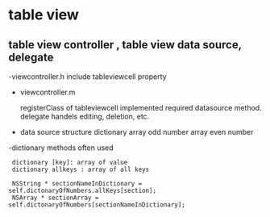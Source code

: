 table view
==============

table view controller ,  table view data source, delegate
--------------
-viewcontroller.h
    include tableviewcell property

- viewcontroller.m

    registerClass of tableviewcell
    implemented required datasource method. 
    delegate handels editing, deletion, etc. 

- data source structure
    dictionary 
        array odd number
        array even number
        
-dictionary methods often used 

     dictionary [key]: array of value
     dictionary allkeys : array of all keys
     
     NSString * sectionNameInDictionary = self.dictonaryOfNumbers.allKeys[section];
     NSArray * sectionArray = self.dictonaryOfNumbers[sectionNameInDictionary];




